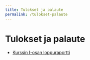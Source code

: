 ```yaml
---
title: Tulokset ja palaute
permalink: /tulokset-palaute
---
```

    
# Tulokset ja palaute

* [Kurssin I-osan loppuraportti](raportti1)

